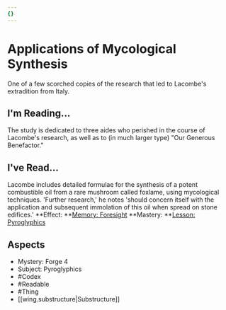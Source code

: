 ```yaml
---
{}
---
```

# Applications of Mycological Synthesis
One of a few scorched copies of the research that led to Lacombe's extradition from Italy.
## I'm Reading...
The study is dedicated to three aides who perished in the course of Lacombe's research, as well as to (in much larger type) "Our Generous Benefactor." 
## I've Read...
Lacombe includes detailed formulae for the synthesis of a potent combustible oil from a rare mushroom called foxlame, using mycological techniques. 'Further research,' he notes 'should concern itself with the application and subsequent immolation of this oil when spread on stone edifices.'
**Effect: **[Memory: Foresight](https://uadaf.theevilroot.xyz/rowenarium/element/mem.foresight)
**Mastery: **[Lesson: Pyroglyphics](https://uadaf.theevilroot.xyz/rowenarium/element/x.pyroglyphics)
## Aspects
- Mystery: Forge 4
- Subject: Pyroglyphics
- #Codex
- #Readable
- #Thing
- [[wing.substructure|Substructure]]